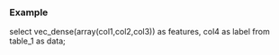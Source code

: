 ### Example
select vec_dense(array(col1,col2,col3)) as features, col4 as label from table_1 as data;